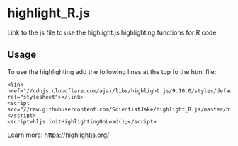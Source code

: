 # highlight_R.js
Link to the js file to use the highlight.js highlighting functions for R code

## Usage
To use the highlighting add the following lines at the top fo the html file:
```
<link href="//cdnjs.cloudflare.com/ajax/libs/highlight.js/9.10.0/styles/default.min.css" rel="stylesheet"></link>
<script src="//raw.githubusercontent.com/ScientistJake/highlight_R.js/master/highlight_R.js"></script>
<script>hljs.initHighlightingOnLoad();</script>
```

Learn more:
https://highlightjs.org/

